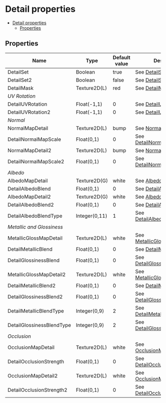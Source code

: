 # Detail properties

- [Detail properties](#detail-properties)
  - [Properties](#properties)

## Properties
| Name                      | Type          | Default value | Description                                                                                           |
| ------------------------- | ------------- | ------------- | ----------------------------------------------------------------------------------------------------- |
| DetailSet                 | Boolean       | true          | See [DetailSet(n)](../common/detail_property_descriptions.md#detailsetn).                             |
| DetailSet2                | Boolean       | false         | See [DetailSet(n)](../common/detail_property_descriptions.md#detailsetn).                             |
| DetailMask                | Texture2D(L)  | red           | See [DetailMask](../common/detail_property_descriptions.md#detailmask).                               |
| *UV Rotation*             |               |               |                                                                                                       |
| DetailUVRotation          | Float(-1,1)   | 0             | See [DetailUVRotation(n)](../common/detail_property_descriptions.md#detailuvrotationn).               |
| DetailUVRotation2         | Float(-1,1)   | 0             | See [DetailUVRotation(n)](../common/detail_property_descriptions.md#detailuvrotationn).               |
| *Normal*                  |               |               |                                                                                                       |
| NormalMapDetail           | Texture2D(L)  | bump          | See [NormalMapDetail(n)](../common//detail_property_descriptions.md#normalmapdetailn).                |
| DetailNormalMapScale      | Float(0,1)    | 0             | See [DetailNormalMapScale(n)](../common/detail_property_descriptions.md#detailnormalmapscalen).       |
| NormalMapDetail2          | Texture2D(L)  | bump          | See [NormalMapDetail(n)](../common//detail_property_descriptions.md#normalmapdetailn).                |
| DetailNormalMapScale2     | Float(0,1)    | 0             | See [DetailNormalMapScale(n)](../common/detail_property_descriptions.md#detailnormalmapscalen).       |
| *Albedo*                  |               |               |                                                                                                       |
| AlbedoMapDetail           | Texture2D(G)  | white         | See [AlbedoMapDetail(n)](../common/detail_property_descriptions.md#albedomapdetailn).                 |
| DetailAlbedoBlend         | Float(0,1)    | 0             | See [DetailAlbedoBlend(n)](../common/detail_property_descriptions.md#detailalbedoblendn).             |
| AlbedoMapDetail2          | Texture2D(G)  | white         | See [AlbedoMapDetail(n)](../common/detail_property_descriptions.md#albedomapdetailn).                 |
| DetailAlbedoBlend2        | Float(0,1)    | 0             | See [DetailAlbedoBlend(n)](../common/detail_property_descriptions.md#detailalbedoblendn).             |
| DetailAlbedoBlendType     | Integer(0,11) | 1             | See [DetailAlbedoBlendType](../common/detail_property_descriptions.md#detailalbedoblendtype).         |
| *Metallic and Glossiness* |               |               |                                                                                                       |
| MetallicGlossMapDetail    | Texture2D(L)  | white         | See [MetallicGlossMapDetail(n)](../common/detail_property_descriptions.md#metallicglossmapdetailn).   |
| DetailMetallicBlend       | Float(0,1)    | 0             | See [DetailMetallicBlend(n)](../common/detail_property_descriptions.md#detailmetallicblendn).         |
| DetailGlossinessBlend     | Float(0,1)    | 0             | See [DetailGlossinessBlend(n)](../common/detail_property_descriptions.md#detailglossinessblendn).     |
| MetallicGlossMapDetail2   | Texture2D(L)  | white         | See [MetallicGlossMapDetail(n)](../common/detail_property_descriptions.md#metallicglossmapdetailn).   |
| DetailMetallicBlend2      | Float(0,1)    | 0             | See [DetailMetallicBlend(n)](../common/detail_property_descriptions.md#detailmetallicblendn).         |
| DetailGlossinessBlend2    | Float(0,1)    | 0             | See [DetailGlossinessBlend(n)](../common/detail_property_descriptions.md#detailglossinessblendn).     |
| DetailMetallicBlendType   | Integer(0,9)  | 2             | See [DetailMetallicBlendType](../common/detail_property_descriptions.md#detailmetallicblendtype).     |
| DetailGlossinessBlendType | Integer(0,9)  | 2             | See [DetailGlossinessBlendType](../common/detail_property_descriptions.md#detailglossinessblendtype). |
| *Occlusion*               |               |               |                                                                                                       |
| OcclusionMapDetail        | Texture2D(L)  | white         | See [OcclusionMapDetail(n)](../common/detail_property_descriptions.md#occlusionmapdetailn).           |
| DetailOcclusionStrength   | Float(0,1)    | 0             | See [DetailOcclusionStrength(n)](../common/detail_property_descriptions.md#detailocclusionstrengthn). |
| OcclusionMapDetail2       | Texture2D(L)  | white         | See [OcclusionMapDetail(n)](../common/detail_property_descriptions.md#occlusionmapdetailn).           |
| DetailOcclusionStrength2  | Float(0,1)    | 0             | See [DetailOcclusionStrength(n)](../common/detail_property_descriptions.md#detailocclusionstrengthn). |

